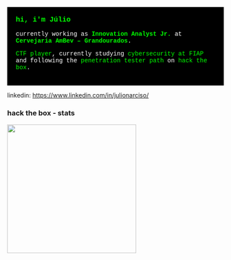 <div style="color: #ffffff; background-color: #000000; font-family: 'Courier New', monospace; padding: 20px;">
  <h3 style="color: #00ff00; margin-top: 0;">
    hi, i'm Júlio
  </h3>

  <p>
    currently working as <span style="color: #00ff00; font-weight: bold;">Innovation Analyst Jr.</span> at
    <span style="color: #00ff00; font-weight: bold;">Cervejaria AmBev – Grandourados</span>.
  </p>

  <p>
    <span style="color: #00ff00;">CTF player</span>, currently studying
    <span style="color: #00ff00;">cybersecurity at FIAP</span> and following the
    <span style="color: #00ff00;">penetration tester path</span> on
    <span style="color: #00ff00;">hack the box</span>.
  </p>
</div>


linkedin: https://www.linkedin.com/in/julionarciso/

<h3>hack the box - stats</h3>
<img src="https://www.hackthebox.com/badge/image/2347196" width="300" /
<br/>

